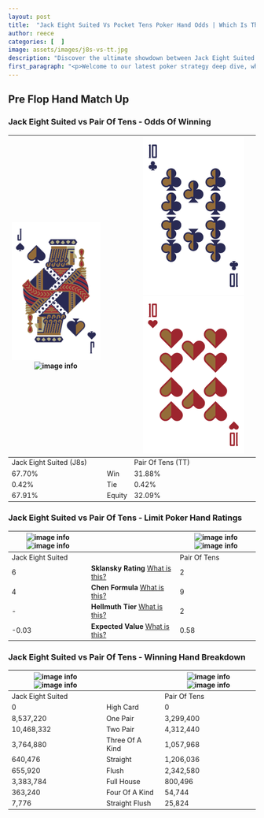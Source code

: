 ```yaml
---
layout: post
title:  "Jack Eight Suited Vs Pocket Tens Poker Hand Odds | Which Is The Better Hand In Poker? A Complete Guide"
author: reece
categories: [  ]
image: assets/images/j8s-vs-tt.jpg
description: "Discover the ultimate showdown between Jack Eight Suited and Pair Of Tens in poker! Uncover the odds, strategies, and scenarios where one hand triumphs over the other. Get ready to up your poker game with this thrilling analysis."
first_paragraph: "<p>Welcome to our latest poker strategy deep dive, where we're pitting two distinct hands against each other in a high-stakes showdown: Jack Eight Suited vs Pair Of Tens.</p><p>In the dynamic world of poker, every decision counts, and knowing which hand holds the upper hand is key to your success at the table.</p><p>In this article, we'll dissect these two hands, explore the scenarios where one dominates the other, and equip you with the knowledge to make strategic choices that can tip the odds in your favor.</p><p>Get ready to unravel the intriguing dynamics of these poker hands and elevate your game to new heights.</p>"
---
```




[comment]: # (sp0)

## Pre Flop Hand Match Up

<div class="table hand-ratings" markdown="1"> 



### Jack Eight Suited vs Pair Of Tens - Odds Of Winning


    
| ![image info](assets/images/hand1/j.png) ![image info](assets/images/hand1/8s.png) |  | ![image info](assets/images/hand2/t.png) ![image info](assets/images/hand2/to.png) |
| -------- | -------- | -------- |
| Jack Eight Suited (J8s) |  | Pair Of Tens (TT) |
| 67.70% | Win | 31.88% |
| 0.42% | Tie | 0.42% |
| 67.91% | Equity | 32.09% |




[comment]: # (sp1)



### Jack Eight Suited vs Pair Of Tens - Limit Poker Hand Ratings


    
| ![image info](https://www.riverpairs.com/assets/images/hand1/j.png) ![image info](https://www.riverpairs.com/assets/images/hand1/8s.png) |  | ![image info](https://www.riverpairs.com/assets/images/hand2/t.png) ![image info](https://www.riverpairs.com/assets/images/hand2/to.png) |
| -------- | -------- | -------- |
| Jack Eight Suited |  | Pair Of Tens |
| 6 | **Sklansky Rating** [What is this?](/sklansky-rating-explained) | 2 |
| 4 | **Chen Formula** [What is this?](/chen-formula-explained) | 9 |
| - | **Hellmuth Tier** [What is this?](/Hellmuth-tier-explained) | 2 |
| -0.03 | **Expected Value** [What is this?](/expected-value-explained) | 0.58 |




[comment]: # (sp2)



### Jack Eight Suited vs Pair Of Tens - Winning Hand Breakdown


    
| ![image info](https://www.riverpairs.com/assets/images/hand1/j.png) ![image info](https://www.riverpairs.com/assets/images/hand1/8s.png) |  | ![image info](https://www.riverpairs.com/assets/images/hand2/t.png) ![image info](https://www.riverpairs.com/assets/images/hand2/to.png) |
| -------- | -------- | -------- |
| Jack Eight Suited |  | Pair Of Tens |
| 0 | High Card | 0 |
| 8,537,220 | One Pair | 3,299,400 |
| 10,468,332 | Two Pair | 4,312,440 |
| 3,764,880 | Three Of A Kind | 1,057,968 |
| 640,476 | Straight | 1,206,036 |
| 655,920 | Flush | 2,342,580 |
| 3,383,784 | Full House | 800,496 |
| 363,240 | Four Of A Kind | 54,744 |
| 7,776 | Straight Flush | 25,824 |




[comment]: # (sp3)



</div>

[comment]: # (sp4)



[comment]: # (sp5)

